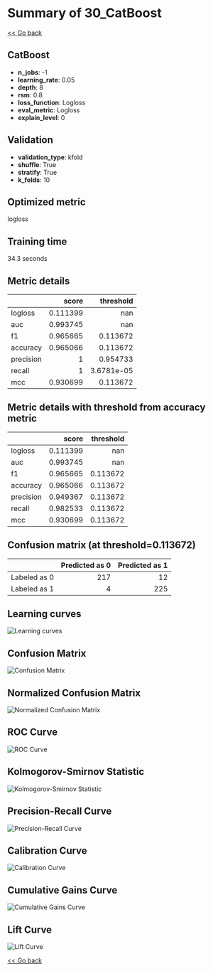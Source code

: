 # Summary of 30_CatBoost

[<< Go back](../README.md)


## CatBoost
- **n_jobs**: -1
- **learning_rate**: 0.05
- **depth**: 8
- **rsm**: 0.8
- **loss_function**: Logloss
- **eval_metric**: Logloss
- **explain_level**: 0

## Validation
 - **validation_type**: kfold
 - **shuffle**: True
 - **stratify**: True
 - **k_folds**: 10

## Optimized metric
logloss

## Training time

34.3 seconds

## Metric details
|           |    score |    threshold |
|:----------|---------:|-------------:|
| logloss   | 0.111399 | nan          |
| auc       | 0.993745 | nan          |
| f1        | 0.965665 |   0.113672   |
| accuracy  | 0.965066 |   0.113672   |
| precision | 1        |   0.954733   |
| recall    | 1        |   3.6781e-05 |
| mcc       | 0.930699 |   0.113672   |


## Metric details with threshold from accuracy metric
|           |    score |   threshold |
|:----------|---------:|------------:|
| logloss   | 0.111399 |  nan        |
| auc       | 0.993745 |  nan        |
| f1        | 0.965665 |    0.113672 |
| accuracy  | 0.965066 |    0.113672 |
| precision | 0.949367 |    0.113672 |
| recall    | 0.982533 |    0.113672 |
| mcc       | 0.930699 |    0.113672 |


## Confusion matrix (at threshold=0.113672)
|              |   Predicted as 0 |   Predicted as 1 |
|:-------------|-----------------:|-----------------:|
| Labeled as 0 |              217 |               12 |
| Labeled as 1 |                4 |              225 |

## Learning curves
![Learning curves](learning_curves.png)
## Confusion Matrix

![Confusion Matrix](confusion_matrix.png)


## Normalized Confusion Matrix

![Normalized Confusion Matrix](confusion_matrix_normalized.png)


## ROC Curve

![ROC Curve](roc_curve.png)


## Kolmogorov-Smirnov Statistic

![Kolmogorov-Smirnov Statistic](ks_statistic.png)


## Precision-Recall Curve

![Precision-Recall Curve](precision_recall_curve.png)


## Calibration Curve

![Calibration Curve](calibration_curve_curve.png)


## Cumulative Gains Curve

![Cumulative Gains Curve](cumulative_gains_curve.png)


## Lift Curve

![Lift Curve](lift_curve.png)



[<< Go back](../README.md)

